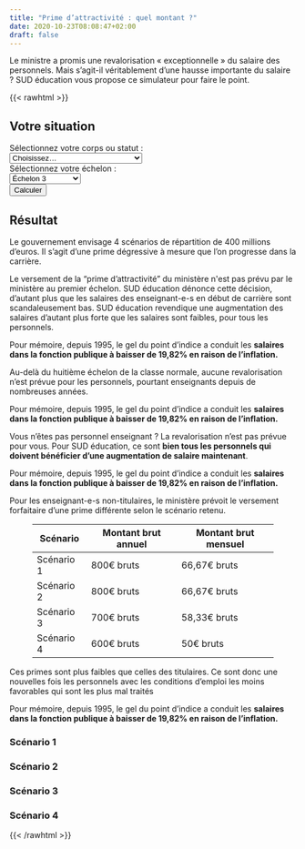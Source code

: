 ```yaml
---
title: "Prime d’attractivité : quel montant ?"
date: 2020-10-23T08:08:47+02:00
draft: false
---
```


Le ministre a promis une revalorisation « exceptionnelle » du salaire des personnels. Mais s’agit-il véritablement d’une hausse importante du salaire ? SUD éducation vous propose ce simulateur pour faire le point.

{{< rawhtml >}}




<script type="text/javascript" src="js/salaires.js"></script>
<link rel="stylesheet" type="text/css" href="css/resultat.css">

<h2>Votre situation</h2>
<div class="blocSelection">
   <label for="statut">Sélectionnez votre corps ou statut&nbsp;:</label>
   <div class="menuSelection">
      <select name="Corps" id="statut" onchange="afficheEchelon();">
         <option value="rien" selected>Choisissez…</option>
         <option value="pe">Professeur⋅e des écoles</option>
         <option value="certifie">Certifié⋅e, PLP, PEPS, CPE, PsyÉN</option>
         <option value="contrat">Contractuel⋅le enseignant⋅e</option>
         <option value="agrege">Agrégé⋅e</option>
         <option value="autre">Autre</option>
      </select>
   </div>
</div>
<div class="blocSelection" id="menuEchelon">
   <label for="echelon">Sélectionnez votre échelon&nbsp;:</label>
   <div class="menuSelection">
      <select name="echelon" id="echelon" onchange="afficheEchelon();">
         <option value="1">Échelon 1</option>
         <option value="2">Échelon 2</option>
         <option value="3" selected>Échelon 3</option>
         <option value="4">Échelon 4</option>
         <option value="5">Échelon 5</option>
         <option value="6">Échelon 6</option>
         <option value="7">Échelon 7</option>
         <option value="8">Échelon 8</option>
         <option value="9">Échelon 9 et plus</option>
      </select>
   </div>
</div>
<div class="boutonCalcul" id="calcul">
   <input type="button" value="Calculer" onclick="calcul();" />
</div>
<div id="aAfficher">
   <div id="resultat">
      <h2>Résultat</h2>
      <p>Le gouvernement envisage 4 scénarios de répartition de 400 millions d’euros. Il s’agit d’une prime dégressive à mesure que l’on progresse dans la carrière.</p>
   </div>
   <div id="debutCarriere">
      <p>Le versement de la “prime d’attractivité” du ministère n'est pas prévu par le ministère au premier échelon. SUD éducation dénonce cette décision, d’autant plus que les salaires des enseignant-e-s en début de carrière sont scandaleusement bas. SUD éducation revendique une augmentation des salaires d’autant plus forte que les salaires sont faibles, pour tous les personnels.</p>
	  <p>Pour mémoire, depuis 1995, le gel du point d’indice a conduit les <b>salaires dans la fonction publique à baisser de 19,82% en raison de l’inflation.</b></p>
   </div>
   <div id="echelonEleve">
      <p>Au-delà du huitième échelon de la classe normale, aucune revalorisation n’est prévue pour les personnels, pourtant enseignants depuis de nombreuses années.</p>
	  <p>Pour mémoire, depuis 1995, le gel du point d’indice a conduit les <b>salaires dans la fonction publique à baisser de 19,82% en raison de l’inflation.</b>
   </div>
   <div id="autre">
      <p>Vous n’êtes pas personnel enseignant&nbsp;? La revalorisation n’est pas prévue pour vous. Pour SUD éducation, ce sont <b>bien tous les personnels qui doivent bénéficier d’une augmentation de salaire maintenant</b>.</p>
	  <p>Pour mémoire, depuis 1995, le gel du point d’indice a conduit les <b>salaires dans la fonction publique à baisser de 19,82% en raison de l’inflation.</b>
   </div>
   <div id="contractuel">
      <p>Pour les enseignant-e-s non-titulaires, le ministère prévoit le versement forfaitaire d’une prime différente selon le scénario retenu.</p>
      <figure>
         <table>
            <thead>
               <tr>
                  <th>Scénario</th>
                  <th>Montant brut annuel</th>
                  <th>Montant brut mensuel</th>
               </tr>
            </thead>
            <tbody>
               <tr>
                  <td>Scénario 1</td>
                  <td>800€ bruts</td>
                  <td>66,67€ bruts</td>
               </tr>
               <tr>
                  <td>Scénario 2</td>
                  <td>800€ bruts</td>
                  <td>66,67€ bruts</td>
               </tr>
               <tr>
                  <td>Scénario 3</td>
                  <td>700€ bruts</td>
                  <td>58,33€ bruts</td>
               </tr>
               <tr>
                  <td>Scénario 4</td>
                  <td>600€ bruts</td>
                  <td>50€ bruts</td>
               </tr>
            </tbody>
         </table>
      </figure>
	  <p>Ces primes sont plus faibles que celles des titulaires. Ce sont donc une nouvelles fois les personnels avec les conditions d’emploi les moins favorables qui sont les plus mal traités</p>
	  <p>Pour mémoire, depuis 1995, le gel du point d’indice a conduit les <b>salaires dans la fonction publique à baisser de 19,82% en raison de l’inflation.</b>
   </div>
   <div id="scenarios">
      <h3>Scénario 1</h3>
      <p id="sc1">
      <p id="sc1inflation"></p>
      <h3>Scénario 2</h3>
      <p id="sc2">
      <p id="sc2inflation"></p>
      <h3>Scénario 3</h3>
      <p id="sc3">
      <p id="sc3inflation"></p>
      <h3>Scénario 4</h3>
      <p id="sc4">
      <p id="sc4inflation"></p>
   </div>
</div>



{{< /rawhtml >}}
